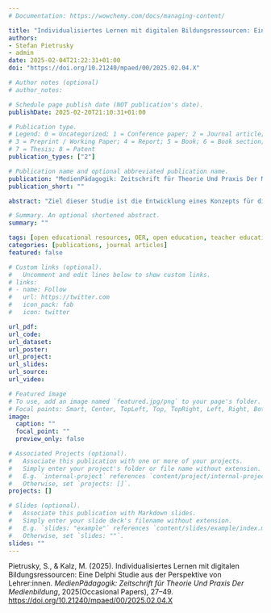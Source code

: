 ```yaml
---
# Documentation: https://wowchemy.com/docs/managing-content/

title: "Individualisiertes Lernen mit digitalen Bildungsressourcen: Eine Delphi Studie aus der Perspektive von Lehrer:innen."
authors:
- Stefan Pietrusky
- admin
date: 2025-02-04T21:22:31+01:00
doi: "https://doi.org/10.21240/mpaed/00/2025.02.04.X"

# Author notes (optional)
# author_notes:

# Schedule page publish date (NOT publication's date).
publishDate: 2025-02-20T21:10:31+01:00

# Publication type.
# Legend: 0 = Uncategorized; 1 = Conference paper; 2 = Journal article;
# 3 = Preprint / Working Paper; 4 = Report; 5 = Book; 6 = Book section;
# 7 = Thesis; 8 = Patent
publication_types: ["2"]

# Publication name and optional abbreviated publication name.
publication: "MedienPädagogik: Zeitschrift für Theorie Und Praxis Der Medienbildung"
publication_short: ""

abstract: "Ziel dieser Studie ist die Entwicklung eines Konzepts für die einheitliche Gestaltung digitaler Bildungsressourcen anhand verbindlicher Kriterien zur Förderung individualisierten Lernens im Unterricht. Während die aktuelle Literatur viel Wert auf OER legt, wird die Anpassungsfähigkeit digitaler Bildungsressourcen unabhängig von Lizenzfragen weniger diskutiert. Zudem fehlen Daten zur höheren Wirksamkeit von OER im Vergleich zu kommerziellen Bildungsressourcen. Daher wurde auf der Basis pädagogischer und lernpsychologischer Theorien ein theoretisches Konzept mit verbindlichen Kriterien für digitale Bildungsressourcen (DER) aus Lehrerperspektive entwickelt. Eine Delphi-Studie mit Lehramtsstudent:innen und Lehrenden identifizierte in der ersten Runde (N = 69) 19 wichtige Kriterien. In der zweiten Runde (N = 88) wurde die Wichtigkeit der Kriterien beurteilt und dabei festgestellt, dass eine höhere Häufigkeit eines Kriteriums (erste Runde) mit einer hohen durchschnittlichen Zustimmung (zweite Runde) korrelierte, was auf eine starke Zustimmung hinweist. Die drei wichtigsten Kriterien für DER sind Benutzerfreundlichkeit, Adaptierbarkeit und Verständlichkeit. Die kostenlose Verfügbarkeit von digitalen Bildungsressourcen wurde im Vergleich zu anderen Bewertungskriterien als weit weniger bedeutsam eingestuft. Die Ergebnisse der Delphi-Studie zeigen die Notwendigkeit alternativer Konzepte mit eindeutigen Kriterien zur Entwicklung digitaler Bildungsressourcen, die individualisiertes Lernen aus Sicht von Lehrer:innen fördern."

# Summary. An optional shortened abstract.
summary: ""

tags: [open educational resources, OER, open education, teacher education]
categories: [publications, journal articles]
featured: false

# Custom links (optional).
#   Uncomment and edit lines below to show custom links.
# links:
# - name: Follow
#   url: https://twitter.com
#   icon_pack: fab
#   icon: twitter

url_pdf:
url_code:
url_dataset:
url_poster:
url_project:
url_slides:
url_source:
url_video:

# Featured image
# To use, add an image named `featured.jpg/png` to your page's folder. 
# Focal points: Smart, Center, TopLeft, Top, TopRight, Left, Right, BottomLeft, Bottom, BottomRight.
image:
  caption: ""
  focal_point: ""
  preview_only: false

# Associated Projects (optional).
#   Associate this publication with one or more of your projects.
#   Simply enter your project's folder or file name without extension.
#   E.g. `internal-project` references `content/project/internal-project/index.md`.
#   Otherwise, set `projects: []`.
projects: []

# Slides (optional).
#   Associate this publication with Markdown slides.
#   Simply enter your slide deck's filename without extension.
#   E.g. `slides: "example"` references `content/slides/example/index.md`.
#   Otherwise, set `slides: ""`.
slides: ""
---
```


Pietrusky, S., & Kalz, M. (2025). Individualisiertes Lernen mit digitalen Bildungsressourcen: Eine Delphi Studie aus der Perspektive von Lehrer:innen. *MedienPädagogik: Zeitschrift für Theorie Und Praxis Der Medienbildung*, 2025(Occasional Papers), 27–49. https://doi.org/10.21240/mpaed/00/2025.02.04.X